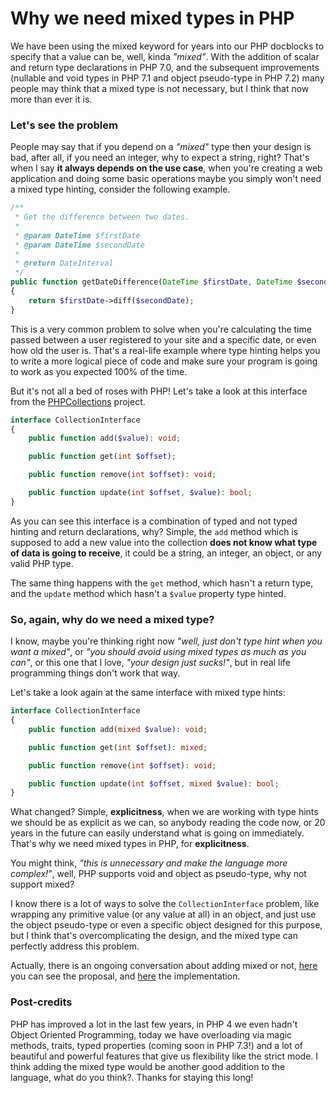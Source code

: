# Why we need mixed types in PHP

We have been using the mixed keyword for years into our PHP docblocks to specify that a value can be, well, kinda _"mixed"_. With the addition of scalar and return type declarations in PHP 7.0, and the subsequent improvements (nullable and void types in PHP 7.1 and object pseudo-type in PHP 7.2) many people may think that a mixed type is not necessary, but I think that now more than ever it is.

### Let's see the problem

People may say that if you depend on a _"mixed"_ type then your design is bad, after all, if you need an integer, why to expect a string, right? That's when I say **it always depends on the use case**, when you're creating a web application and doing some basic operations maybe you simply won't need a mixed type hinting, consider the following example.

```php
/**
 * Get the difference between two dates.
 *
 * @param DateTime $firstDate
 * @param DateTime $secondDate
 *
 * @return DateInterval
 */
public function getDateDifference(DateTime $firstDate, DateTime $secondDate): DateTime
{
    return $firstDate->diff($secondDate);
}
```

This is a very common problem to solve when you're calculating the time passed between a user registered to your site and a specific date, or even how old the user is. That's a real-life example where type hinting helps you to write a more logical piece of code and make sure your program is going to work as you expected 100% of the time.

But it's not all a bed of roses with PHP! Let's take a look at this interface from the [PHPCollections](https://www.devalmonte.com/en/posts/20181004php-collections-version-1-is-released) project.

```php
interface CollectionInterface
{
    public function add($value): void;

    public function get(int $offset);

    public function remove(int $offset): void;

    public function update(int $offset, $value): bool;
}
```

As you can see this interface is a combination of typed and not typed hinting and return declarations, why? Simple, the `add` method which is supposed to add a new value into the collection **does not know what type of data is going to receive**, it could be a string, an integer, an object, or any valid PHP type.

The same thing happens with the `get` method, which hasn't a return type, and the `update` method which hasn't a `$value` property type hinted.

### So, again, why do we need a mixed type?

I know, maybe you're thinking right now _"well, just don't type hint when you want a mixed"_, or _"you should avoid using mixed types as much as you can"_, or this one that I love, _"your design just sucks!"_, but in real life programming things don't work that way.

Let's take a look again at the same interface with mixed type hints:

```php
interface CollectionInterface
{
    public function add(mixed $value): void;

    public function get(int $offset): mixed;

    public function remove(int $offset): void;

    public function update(int $offset, mixed $value): bool;
}
```

What changed? Simple, **explicitness**, when we are working with type hints we should be as explicit as we can, so anybody reading the code now, or 20 years in the future can easily understand what is going on immediately. That's why we need mixed types in PHP, for **explicitness**.

You might think, _"this is unnecessary and make the language more complex!"_, well, PHP supports void and object as pseudo-type, why not support mixed?

I know there is a lot of ways to solve the `CollectionInterface` problem, like wrapping any primitive value (or any value at all) in an object, and just use the object pseudo-type or even a specific object designed for this purpose, but I think that's overcomplicating the design, and the mixed type can perfectly address this problem.

Actually, there is an ongoing conversation about adding mixed or not, [here](https://wiki.php.net/rfc/mixed-typehint) you can see the proposal, and [here](https://github.com/php/php-src/pull/2603) the implementation.

### Post-credits

PHP has improved a lot in the last few years, in PHP 4 we even hadn't Object Oriented Programming, today we have overloading via magic methods, traits, typed properties (coming soon in PHP 7.3!) and a lot of beautiful and powerful features that give us flexibility like the strict mode. I think adding the mixed type would be another good addition to the language, what do you think?. Thanks for staying this long!